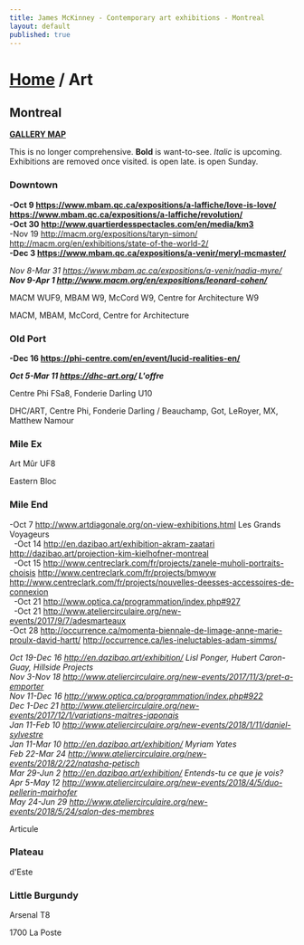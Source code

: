```yaml
---
title: James McKinney - Contemporary art exhibitions - Montreal
layout: default
published: true
---
```


# [Home](/) / Art

## Montreal

**[GALLERY MAP](https://www.google.com/maps/d/u/0/edit?mid=1pKDvWCvnInNN2igV2ruxxL_srzE)**

This is no longer comprehensive. <span class="glyphicon glyphicon-info-sign" aria-hidden="true"></span> <strong>Bold</strong> is want-to-see. <em>Italic</em> is upcoming. Exhibitions are removed once visited. <span class="glyphicon glyphicon-time" aria-hidden="true"></span> is open late. <span class="glyphicon glyphicon-calendar" aria-hidden="true"></span> is open Sunday.

### Downtown

**-Oct 9 <https://www.mbam.qc.ca/expositions/a-laffiche/love-is-love/> <https://www.mbam.qc.ca/expositions/a-laffiche/revolution/>**  
**-Oct 30 <http://www.quartierdesspectacles.com/en/media/km3>**  
-Nov 19 <http://macm.org/expositions/taryn-simon/> <http://macm.org/en/exhibitions/state-of-the-world-2/>  
**-Dec 3 <https://www.mbam.qc.ca/expositions/a-venir/meryl-mcmaster/>**  

_Nov 8-Mar 31 <https://www.mbam.qc.ca/expositions/a-venir/nadia-myre/>_  
_**Nov 9-Apr 1 <http://www.macm.org/en/expositions/leonard-cohen/>**_  

<span class="glyphicon glyphicon-time" aria-hidden="true"></span> MACM WUF9, MBAM W9, McCord W9, Centre for Architecture W9

<span class="glyphicon glyphicon-calendar" aria-hidden="true"></span> MACM, MBAM, McCord, Centre for Architecture

### Old Port

**-Dec 16 <https://phi-centre.com/en/event/lucid-realities-en/>**  

_**Oct 5-Mar 11 <https://dhc-art.org/> L'offre**_  

<span class="glyphicon glyphicon-time" aria-hidden="true"></span> Centre Phi FSa8, Fonderie Darling U10

<span class="glyphicon glyphicon-calendar" aria-hidden="true"></span> DHC/ART, Centre Phi, Fonderie Darling / Beauchamp, Got, LeRoyer, MX, Matthew Namour

### Mile Ex

<span class="glyphicon glyphicon-time" aria-hidden="true"></span> Art Mûr UF8

<span class="glyphicon glyphicon-calendar" aria-hidden="true"></span> Eastern Bloc

### Mile End

-Oct 7 <http://www.artdiagonale.org/on-view-exhibitions.html> Les Grands Voyageurs  
  -Oct 14 <http://en.dazibao.art/exhibition-akram-zaatari> <http://dazibao.art/projection-kim-kielhofner-montreal>  
  -Oct 15 <http://www.centreclark.com/fr/projects/zanele-muholi-portraits-choisis> <http://www.centreclark.com/fr/projects/bmwyw> <http://www.centreclark.com/fr/projects/nouvelles-deesses-accessoires-de-connexion>  
  -Oct 21 <http://www.optica.ca/programmation/index.php#927>  
  -Oct 21 <http://www.ateliercirculaire.org/new-events/2017/9/7/adesmarteaux>  
  -Oct 28 <http://occurrence.ca/momenta-biennale-de-limage-anne-marie-proulx-david-hartt/> <http://occurrence.ca/les-ineluctables-adam-simms/>  

_Oct 19-Dec 16 <http://en.dazibao.art/exhibition/> Lisl Ponger, Hubert Caron-Guay, Hillside Projects_  
_Nov 3-Nov 18 <http://www.ateliercirculaire.org/new-events/2017/11/3/pret-a-emporter>_  
_Nov 11-Dec 16 <http://www.optica.ca/programmation/index.php#922>_  
_Dec 1-Dec 21 <http://www.ateliercirculaire.org/new-events/2017/12/1/variations-maitres-japonais>_  
_Jan 11-Feb 10 <http://www.ateliercirculaire.org/new-events/2018/1/11/daniel-sylvestre>_  
_Jan 11-Mar 10 <http://en.dazibao.art/exhibition/> Myriam Yates_  
_Feb 22-Mar 24 <http://www.ateliercirculaire.org/new-events/2018/2/22/natasha-petisch>_  
_Mar 29-Jun 2 <http://en.dazibao.art/exhibition/> Entends-tu ce que je vois?_  
_Apr 5-May 12 <http://www.ateliercirculaire.org/new-events/2018/4/5/duo-pellerin-mairhofer>_  
_May 24-Jun 29 <http://www.ateliercirculaire.org/new-events/2018/5/24/salon-des-membres>_  

<span class="glyphicon glyphicon-calendar" aria-hidden="true"></span> Articule

### Plateau

<span class="glyphicon glyphicon-calendar" aria-hidden="true"></span> d'Este

### Little Burgundy

<span class="glyphicon glyphicon-time" aria-hidden="true"></span> Arsenal T8

<span class="glyphicon glyphicon-calendar" aria-hidden="true"></span> 1700 La Poste
